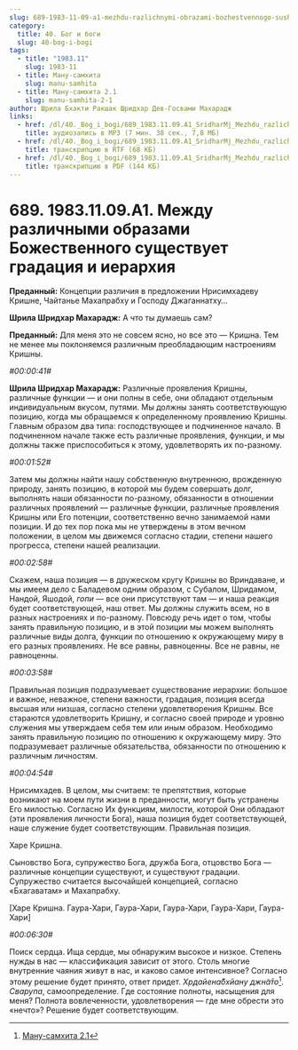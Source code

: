 ```yaml
---
slug: 689-1983-11-09-a1-mezhdu-razlichnymi-obrazami-bozhestvennogo-sushhestvuet-gradatsiya-i-ierarhiya
category:
  title: 40. Бог и боги
  slug: 40-bog-i-bogi
tags:
  - title: "1983.11"
    slug: 1983-11
  - title: Ману-самхита
    slug: manu-samhita
  - title: Ману-самхита 2.1
    slug: manu-samhita-2-1
author: Шрила Бхакти Ракшак Шридхар Дев-Госвами Махарадж
links:
  - href: /dl/40._Bog_i_bogi/689_1983.11.09.A1_SridharMj_Mezhdu_razlichnymi_obrazami_Bozhestvennogo_sushhestvuet_gradacija_i_ierarhija.mp3
    title: аудиозапись в MP3 (7 мин. 38 сек., 7,8 МБ)
  - href: /dl/40._Bog_i_bogi/689_1983.11.09.A1_SridharMj_Mezhdu_razlichnymi_obrazami_Bozhestvennogo_sushhestvuet_gradacija_i_ierarhija.rtf
    title: транскрипцию в RTF (68 КБ)
  - href: /dl/40._Bog_i_bogi/689_1983.11.09.A1_SridharMj_Mezhdu_razlichnymi_obrazami_Bozhestvennogo_sushhestvuet_gradacija_i_ierarhija.pdf
    title: транскрипцию в PDF (144 КБ)
---
```


# 689. 1983.11.09.A1. Между различными образами Божественного существует градация и иерархия

**Преданный:** Концепции различия в предложении Нрисимхадеву Кришне, Чайтанье Махапрабху и Господу Джаганнатху…

**Шрила Шридхар Махарадж:** А что ты думаешь сам?

**Преданный:** Для меня это не совсем ясно, но все это — Кришна. Тем не менее мы поклоняемся различным преобладающим настроениям Кришны.

*#00:00:41#*

**Шрила Шридхар Махарадж:** Различные проявления Кришны, различные функции — и они полны в себе, они обладают отдельным индивидуальным вкусом, путями. Мы должны занять соответствующую позицию, когда мы обращаемся к определенному проявлению Кришны. Главным образом два типа: господствующее и подчиненное начало. В подчиненном начале также есть различные проявления, функции, и мы должны также приспособиться к этому, удовлетворять их по-разному.

*#00:01:52#*

Затем мы должны найти нашу собственную внутреннюю, врожденную природу, занять позицию, в которой мы будем совершать долг, выполнять наши обязанности по-разному, обязанности в отношении различных проявлений — различные функции, различные проявления Кришны или Его потенции, соответственно вечно занимаемой нами позиции. И до тех пор пока мы не утверждены в этом вечном положении, в целом мы движемся согласно стадии, степени нашего прогресса, степени нашей реализации.

*#00:02:58#*

Скажем, наша позиция — в дружеском кругу Кришны во Вриндаване, и мы имеем дело с Баладевом одним образом, с Субалом, Шридамом, Нандой, Яшодой, *гопи* — все они присутствуют там — и наша реакция будет соответствующей, наш ответ. Мы должны служить всем, но в разных настроениях и по-разному. Повсюду речь идет о том, чтобы занять правильную позицию, и в этой позиции мы можем выполнять различные виды долга, функции по отношению к окружающему миру в его разных проявлениях. Не все равны, равноценны. Все не равны, не равноценны.

*#00:03:58#*

Правильная позиция подразумевает существование иерархии: большое и важное, неважное, степени важности, градация, позиция всегда высшая или низшая, согласно степени удовлетворения Кришны. Все стараются удовлетворить Кришну, и согласно своей природе и уровню служения мы утверждаем себя тем или иным образом. Необходимо занять правильную позицию по отношению к окружающему миру. Это подразумевает различные обязательства, обязанности по отношению к различным личностям.

*#00:04:54#*

Нрисимхадев. В целом, мы считаем: те препятствия, которые возникают на моем пути жизни в преданности, могут быть устранены Его милостью. Согласно Их функциям, милости, которой Они обладают (эти проявления личности Бога), наша позиция будет соответствующей, наше служение будет соответствующим. Правильная позиция.

Харе Кришна.

Сыновство Бога, супружество Бога, дружба Бога, отцовство Бога — различные концепции существуют, и существуют градации. Супружество считается высочайшей концепцией, согласно «Бхагаватам» и Махапрабху.

[Харе Кришна. Гаура-Хари, Гаура-Хари, Гаура-Хари, Гаура-Хари, Гаура-Хари]

*#00:06:30#*

Поиск сердца. Ища сердце, мы обнаружим высокое и низкое. Степень нужды в нас — классификация зависит от этого. Столь многие внутренние чаяния живут в нас, и каково самое интенсивное? Согласно этому решение будет принято, ответ придет. *Хр̣дайена̄бхйану джн̃а̄то*[^_ftn1]. *Сварупа*, самоопределение. Где состояние полноты, насыщения для меня? Полнота вовлеченности, удовлетворения — где мне обрести это «нечто»? Решение будет соответствующим.



[^_ftn1]: [Ману-самхита 2.1](../notes/manu-samhita/manu-samhita-2-1.md)
